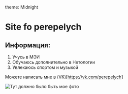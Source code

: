 theme: Midnight

# Site fo perepelych

## Информация:
1. Учусь в МЭИ
2. Обучаюсь дополнительно в Нетологии 
3. Увлекаюсь спортом и музыкой

Можете написать мне в (VK)[https://vk.com/perepelych]

![Тут должно было быть мое фото](https://sun1-19.userapi.com/impf/c850332/v850332923/108c1f/r_KKiSKvVVA.jpg?size=640x640&quality=96&sign=b5a1db5d273da22dcc8a8e00d17ba246&type=album "Это я)")
